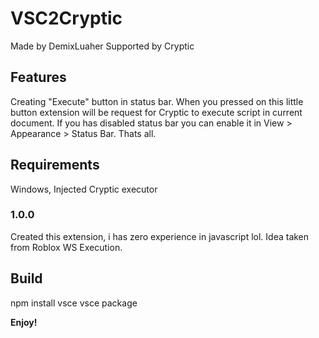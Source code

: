 # VSC2Cryptic

Made by DemixLuaher
Supported by Cryptic

## Features

Creating "Execute" button in status bar.
When you pressed on this little button extension will be request for Cryptic to execute script in current document.
If you has disabled status bar you can enable it in View > Appearance > Status Bar.
Thats all.

## Requirements

Windows, Injected Cryptic executor

### 1.0.0

Created this extension, i has zero experience in javascript lol.
Idea taken from Roblox WS Execution.

## Build

npm install vsce
vsce package

**Enjoy!**
